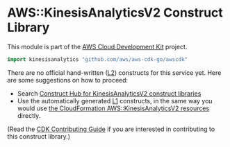 # AWS::KinesisAnalyticsV2 Construct Library

This module is part of the [AWS Cloud Development Kit](https://github.com/aws/aws-cdk) project.

```go
import kinesisanalytics "github.com/aws/aws-cdk-go/awscdk"
```

<!--BEGIN CFNONLY DISCLAIMER-->

There are no official hand-written ([L2](https://docs.aws.amazon.com/cdk/latest/guide/constructs.html#constructs_lib)) constructs for this service yet. Here are some suggestions on how to proceed:

* Search [Construct Hub for KinesisAnalyticsV2 construct libraries](https://constructs.dev/search?q=kinesisanalyticsv2)
* Use the automatically generated [L1](https://docs.aws.amazon.com/cdk/latest/guide/constructs.html#constructs_l1_using) constructs, in the same way you would use [the CloudFormation AWS::KinesisAnalyticsV2 resources](https://docs.aws.amazon.com/AWSCloudFormation/latest/UserGuide/AWS_KinesisAnalyticsV2.html) directly.

(Read the [CDK Contributing Guide](https://github.com/aws/aws-cdk/blob/master/CONTRIBUTING.md) if you are interested in contributing to this construct library.)

<!--END CFNONLY DISCLAIMER-->
